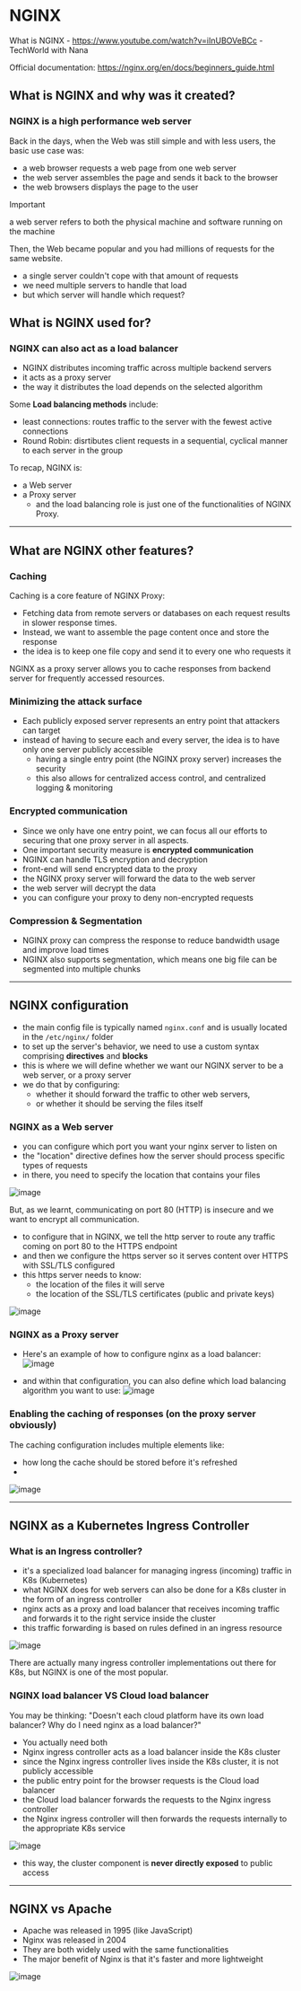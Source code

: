 # NGINX

What is NGINX - https://www.youtube.com/watch?v=iInUBOVeBCc - TechWorld with Nana  

Official documentation: https://nginx.org/en/docs/beginners_guide.html 

## What is NGINX and why was it created?

### NGINX is a high performance web server  

Back in the days, when the Web was still simple and with less users, the basic use case was:
- a web browser requests a web page from one web server
- the web server assembles the page and sends it back to the browser
- the web browsers displays the page to the user

>[!important]
>a web server refers to both the physical machine and software running on the machine

Then, the Web became popular and you had millions of requests for the same website. 
- a single server couldn't cope with that amount of requests
- we need multiple servers to handle that load
- but which server will handle which request?

## What is NGINX used for?

### NGINX can also act as a **load balancer** 

- NGINX distributes incoming traffic across multiple backend servers
- it acts as a proxy server
- the way it distributes the load depends on the selected algorithm

Some **Load balancing methods** include:
- least connections: routes traffic to the server with the fewest active connections
- Round Robin: disrtibutes client requests in a sequential, cyclical manner to each server in the group

To recap, NGINX is:
- a Web server 
- a Proxy server
  - and the load balancing role is just one of the functionalities of NGINX Proxy.

---

## What are NGINX other features?

### Caching

Caching is a core feature of NGINX Proxy:
- Fetching data from remote servers or databases on each request results in slower response times.  
- Instead, we want to assemble the page content once and store the response
- the idea is to keep one file copy and send it to every one who requests it

NGINX as a proxy server allows you to cache responses from backend server for frequently accessed resources.

### Minimizing the attack surface

- Each publicly exposed server represents an entry point that attackers can target
- instead of having to secure each and every server, the idea is to have only one server publicly accessible
  - having a single entry point (the NGINX proxy server) increases the security
  - this also allows for centralized access control, and centralized logging & monitoring

### Encrypted communication

- Since we only have one entry point, we can focus all our efforts to securing that one proxy server in all aspects.
- One important security measure is **encrypted communication**
- NGINX can handle TLS encryption and decryption
- front-end will send encrypted data to the proxy
- the NGINX proxy server will forward the data to the web server
- the web server will decrypt the data
- you can configure your proxy to deny non-encrypted requests

### Compression & Segmentation

- NGINX proxy can compress the response to reduce bandwidth usage and improve load times
- NGINX also supports segmentation, which means one big file can be segmented into multiple chunks

---

## NGINX configuration

- the main config file is typically named `nginx.conf` and is usually located in the `/etc/nginx/` folder
- to set up the server's behavior, we need to use a custom syntax comprising **directives** and **blocks**
- this is where we will define whether we want our NGINX server to be a web server, or a proxy server
- we do that by configuring:
  - whether it should forward the traffic to other web servers,
  - or whether it should be serving the files itself

### NGINX as a Web server

- you can configure which port you want your nginx server to listen on
- the "location" directive defines how the server should process specific types of requests
- in there, you need to specify the location that contains your files
  
![image](https://github.com/user-attachments/assets/10c2c66e-fa5e-4f12-9a6f-f65fa5eea37d)

But, as we learnt, communicating on port 80 (HTTP) is insecure and we want to encrypt all communication.  
- to configure that in NGINX, we tell the http server to route any traffic coming on port 80 to the HTTPS endpoint
- and then we configure the https server so it serves content over HTTPS with SSL/TLS configured
- this https server needs to know:
  - the location of the files it will serve
  - the location of the SSL/TLS certificates (public and private keys)

![image](https://github.com/user-attachments/assets/498d03a1-eb9f-4480-915f-d77fcf3dfdae)

### NGINX as a Proxy server

- Here's an example of how to configure nginx as a load balancer:
![image](https://github.com/user-attachments/assets/fdc712f6-edb1-4ddb-8ecf-7e52bceed157)

- and within that configuration, you can also define which load balancing algorithm you want to use:
![image](https://github.com/user-attachments/assets/7727c6d2-153b-40c3-94e2-47a913cc05a8)

### Enabling the caching of responses (on the proxy server obviously)

The caching configuration includes multiple elements like:
- how long the cache should be stored before it's refreshed 
- 

![image](https://github.com/user-attachments/assets/c9ca6bb1-2e31-490b-bce9-a48d3415edec)  

---

## NGINX as a Kubernetes Ingress Controller

### What is an Ingress controller?

- it's a specialized load balancer for managing ingress (incoming) traffic in K8s (Kubernetes)
- what NGINX does for web servers can also be done for a K8s cluster in the form of an ingress controller
- nginx acts as a proxy and load balancer that receives incoming traffic and forwards it to the right service inside the cluster 
- this traffic forwarding is based on rules defined in an ingress resource

![image](https://github.com/user-attachments/assets/bb4ae1fd-9c44-4c5c-8290-e94a0d38bcab)

There are actually many ingress controller implementations out there for K8s, but NGINX is one of the most popular.

### NGINX load balancer VS Cloud load balancer

You may be thinking: "Doesn't each cloud platform have its own load balancer? Why do I need nginx as a load balancer?"  
- You actually need both
- Nginx ingress controller acts as a load balancer inside the K8s cluster 
- since the Nginx ingress controller lives inside the K8s cluster, it is not publicly accessible
- the public entry point for the browser requests is the Cloud load balancer
- the Cloud load balancer forwards the requests to the Nginx ingress controller
- the Nginx ingress controller will then forwards the requests internally to the appropriate K8s service

![image](https://github.com/user-attachments/assets/adc30476-2fa2-4288-8649-0491370dfccf)  

- this way, the cluster component is **never directly exposed** to public access

---

## NGINX vs Apache

- Apache was released in 1995 (like JavaScript)
- Nginx was released in 2004
- They are both widely used with the same functionalities
- The major benefit of Nginx is that it's faster and more lightweight

![image](https://github.com/user-attachments/assets/73e82df3-75e8-485d-bc0a-482548bf0d7a)



